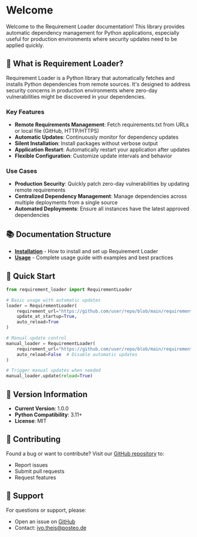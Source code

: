 # Welcome

Welcome to the Requirement Loader documentation! This library provides automatic dependency management for Python applications, especially useful for production environments where security updates need to be applied quickly.

## 🚀 What is Requirement Loader?

Requirement Loader is a Python library that automatically fetches and installs Python dependencies from remote sources. It's designed to address security concerns in production environments where zero-day vulnerabilities might be discovered in your dependencies.

### Key Features

- **Remote Requirements Management**: Fetch requirements.txt from URLs or local file (GitHub, HTTP/HTTPS)
- **Automatic Updates**: Continuously monitor for dependency updates
- **Silent Installation**: Install packages without verbose output
- **Application Restart**: Automatically restart your application after updates
- **Flexible Configuration**: Customize update intervals and behavior

### Use Cases

- **Production Security**: Quickly patch zero-day vulnerabilities by updating remote requirements
- **Centralized Dependency Management**: Manage dependencies across multiple deployments from a single source
- **Automated Deployments**: Ensure all instances have the latest approved dependencies

## 📚 Documentation Structure

- **[Installation](installation)** - How to install and set up Requirement Loader
- **[Usage](usage)** - Complete usage guide with examples and best practices

## 🔧 Quick Start

```python
from requirement_loader import RequirementLoader

# Basic usage with automatic updates
loader = RequirementLoader(
    requirement_url="https://github.com/user/repo/blob/main/requirements.txt",
    update_at_startup=True,
    auto_reload=True
)

# Manual update control
manual_loader = RequirementLoader(
    requirement_url="https://github.com/user/repo/blob/main/requirements.txt",
    auto_reload=False  # Disable automatic updates
)

# Trigger manual updates when needed
manual_loader.update(reload=True)
```

## 📝 Version Information

- **Current Version**: 1.0.0
- **Python Compatibility**: 3.11+
- **License**: MIT

## 🤝 Contributing

Found a bug or want to contribute? Visit our [GitHub repository](https://github.com/Ivole32/requirement-loader) to:
- Report issues
- Submit pull requests
- Request features

## 📧 Support

For questions or support, please:
- Open an issue on [GitHub](https://github.com/Ivole32/requirement-loader/issues)
- Contact: ivo.theis@posteo.de